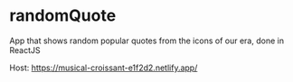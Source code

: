 # randomQuote
App that shows random popular quotes from the icons of our era, done in ReactJS

Host: https://musical-croissant-e1f2d2.netlify.app/
